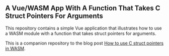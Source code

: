 ## A Vue/WASM App With A Function That Takes C Struct Pointers For Arguments

This repository contains a simple Vue application that illustrates how to use a WASM module with a function that takes struct pointers for arguments. 

This is a companion repository to the blog post [How to use C struct pointers in WASM](https://www.andrewchyde.com/blog/posts/C%20Struct%20Pointers%20In%20WASM%20With%20Vue.html).

